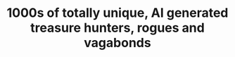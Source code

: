 ---
title: "1000s of totally unique, AI generated treasure hunters, rogues and vagabonds"
layout: "partners"
draft: false
_build:
  render: never

partners:
- image: "images/nfts/Portrait-of-African-Woman_Wearing-Hood_Character-Thief_Scene-Ocean_Mood-is-Gritty_Face-has-Raised-Eyebrow_Lookalike-Sacagawea_profile-shot_portrait-photo_photorealistic_1.jpg"
- image: "images/nfts/Portrait-of-Arabic-Man_Wearing-Trilby-Hat_Character-Pirate_Scene-Forest_Mood-is-Gritty_Lookalike-Ernest-Shackleton_profile-shot_portrait-photo_photorealistic_3.jpg"
- image: "images/nfts/Portrait-of-European-Woman_Wearing-Crown_Character-Rogue_Scene-Forest_Mood-is-Dark_Lookalike-Sacagawea_profile-shot_portrait-photo_photorealistic_1.jpg"
- image: "images/nfts/Portrait-of-Indian-Man_Character-Adventurer_Mood-is-Uplifting_Lookalike-Sir-Ranulph-Fiennes_profile-shot_portrait-photo_photorealistic_1.jpg"
- image: "images/nfts/Portrait-of-European-Woman_Wearing-Crown_Character-Rogue_Scene-Forest_Mood-is-Dark_Lookalike-Sacagawea_profile-shot_portrait-photo_photorealistic_1.jpg"
- image: "images/nfts/Portrait-of-Mediterranean-Man_Character-Archaeologist_Scene-Cave_Mood-is-Gritty_Lookalike-Calico-Jack_profile-shot_portrait-photo_photorealistic_1.jpg"
- image: "images/nfts/Portrait-of-Middle-Eastern-Woman_Wearing-Fez_Character-Explorer_Mood-is-Gritty_Face-has-Sad-eyes_Lookalike-Anne-Bonny_profile-shot_portrait-photo_photorealistic_1.jpg"
- image: "images/nfts/Portrait-of-South-American-Man_Character-Hunter_Mood-is-Gritty_Face-has-Beard_Lookalike-David-Livingstone_profile-shot_portrait-photo_photorealistic_2.jpg"
- image: "images/nfts/Portrait-of-South-American-Man_Character-Hunter_Mood-is-Gritty_Face-has-Beard_Lookalike-David-Livingstone_profile-shot_portrait-photo_photorealistic_2.jpg"
- image: "images/nfts/Portrait-of-South-American-Woman_Wearing-Turban_Character-Adventurer_Scene-Forest_Mood-is-Dark_Face-has-Piercings_Lookalike-Wasfia-Nazreen_profile-shot_portrait-photo_photorealistic_1.jpg"
---